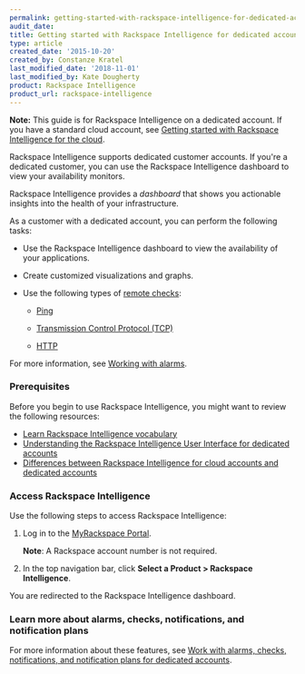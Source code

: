```yaml
---
permalink: getting-started-with-rackspace-intelligence-for-dedicated-accounts/
audit_date:
title: Getting started with Rackspace Intelligence for dedicated accounts
type: article
created_date: '2015-10-20'
created_by: Constanze Kratel
last_modified_date: '2018-11-01'
last_modified_by: Kate Dougherty
product: Rackspace Intelligence
product_url: rackspace-intelligence
---
```


**Note:** This guide is for Rackspace Intelligence on a dedicated
account. If you have a standard cloud account, see
[Getting started with Rackspace Intelligence for the
cloud](/how-to/getting-started-with-rackspace-intelligence-for-the-cloud).

Rackspace Intelligence supports dedicated customer accounts. If you're a
dedicated customer, you can use the Rackspace Intelligence dashboard to view
your availability monitors.

Rackspace Intelligence provides a *dashboard* that shows you actionable insights into the health of your infrastructure.

As a customer with a dedicated account, you can perform the following tasks:

- Use the Rackspace Intelligence dashboard to view the availability of
  your applications.
- Create customized visualizations and graphs.
- Use the following types of [remote
  checks](https://support.rackspace.com/how-to/working-with-alarms/):

    - [Ping](https://developer.rackspace.com/docs/cloud-monitoring/v1/developer-guide/#remote-ping)

    - [Transmission Control Protocol (TCP)](https://developer.rackspace.com/docs/cloud-monitoring/v1/developer-guide/#remote-tcp)

    - [HTTP](https://developer.rackspace.com/docs/cloud-monitoring/v1/developer-guide/#remote-http)

For more information, see [Working with
alarms](https://support.rackspace.com/how-to/working-with-alarms/).

### Prerequisites

Before you begin to use Rackspace Intelligence, you might want to review the
following resources:

- [Learn Rackspace Intelligence
  vocabulary](/how-to/learning-the-rackspace-intelligence-vocabulary)
- [Understanding the Rackspace Intelligence User Interface for dedicated
  accounts](/how-to/understanding-the-rackspace-intelligence-user-interface-for-dedicated-accounts)
- [Differences between Rackspace Intelligence for cloud accounts and dedicated
  accounts](/how-to/differences-between-rackspace-intelligence-for-cloud-account-and-dedicated-account)

### Access Rackspace Intelligence

Use the following steps to access Rackspace Intelligence:

1. Log in to the [MyRackspace Portal](https://login.rackspace.com).

   **Note**: A Rackspace account number is not required.

2. In the top navigation bar, click **Select a Product > Rackspace
    Intelligence**.

You are redirected to the Rackspace Intelligence dashboard.

### Learn more about alarms, checks, notifications, and notification plans

For more information about these features, see [Work with alarms, checks,
notifications, and notification plans for dedicated
accounts](/how-to/working-with-alarms-checks-entities-notifications-and-notification-plans-in-rackspace).
